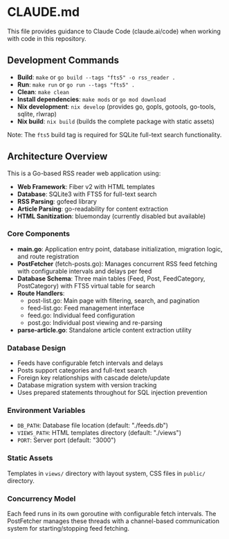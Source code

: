 # CLAUDE.md

This file provides guidance to Claude Code (claude.ai/code) when working with code in this repository.

## Development Commands

- **Build**: `make` or `go build --tags "fts5" -o rss_reader .`
- **Run**: `make run` or `go run --tags "fts5" .`
- **Clean**: `make clean`
- **Install dependencies**: `make mods` or `go mod download`
- **Nix development**: `nix develop` (provides go, gopls, gotools, go-tools, sqlite, rlwrap)
- **Nix build**: `nix build` (builds the complete package with static assets)

Note: The `fts5` build tag is required for SQLite full-text search functionality.

## Architecture Overview

This is a Go-based RSS reader web application using:

- **Web Framework**: Fiber v2 with HTML templates
- **Database**: SQLite3 with FTS5 for full-text search
- **RSS Parsing**: gofeed library
- **Article Parsing**: go-readability for content extraction
- **HTML Sanitization**: bluemonday (currently disabled but available)

### Core Components

- **main.go**: Application entry point, database initialization, migration logic, and route registration
- **PostFetcher** (fetch-posts.go): Manages concurrent RSS feed fetching with configurable intervals and delays per feed
- **Database Schema**: Three main tables (Feed, Post, FeedCategory, PostCategory) with FTS5 virtual table for search
- **Route Handlers**: 
  - post-list.go: Main page with filtering, search, and pagination
  - feed-list.go: Feed management interface
  - feed.go: Individual feed configuration
  - post.go: Individual post viewing and re-parsing
- **parse-article.go**: Standalone article content extraction utility

### Database Design

- Feeds have configurable fetch intervals and delays
- Posts support categories and full-text search
- Foreign key relationships with cascade delete/update
- Database migration system with version tracking
- Uses prepared statements throughout for SQL injection prevention

### Environment Variables

- `DB_PATH`: Database file location (default: "./feeds.db")
- `VIEWS_PATH`: HTML templates directory (default: "./views") 
- `PORT`: Server port (default: "3000")

### Static Assets

Templates in `views/` directory with layout system, CSS files in `public/` directory.

### Concurrency Model

Each feed runs in its own goroutine with configurable fetch intervals. The PostFetcher manages these threads with a channel-based communication system for starting/stopping feed fetching.